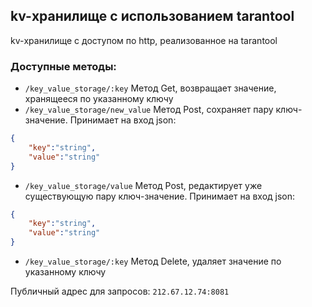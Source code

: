 ## kv-хранилище с использованием tarantool
kv-хранилище с доступом по http, реализованное на tarantool

### Доступные методы:
- `/key_value_storage/:key` Метод Get, возвращает значение, хранящееся по указанному ключу
- `/key_value_storage/new_value` Метод Post, сохраняет пару ключ-значение. Принимает на вход json: 
``` json 
{
    "key":"string",
    "value":"string"
}
```
- `/key_value_storage/value` Метод Post, редактирует уже существующую пару ключ-значение. Принимает на вход json:
``` json 
{
    "key":"string",
    "value":"string"
}
```
- `/key_value_storage/:key` Метод Delete, удаляет значение по указанному ключу

Публичный адрес для запросов: `212.67.12.74:8081`
